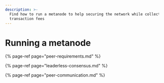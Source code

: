 ```yaml
---
description: >-
  Find how to run a metanode to help securing the network while collecting
  transaction fees
---
```


# Running a metanode

{% page-ref page="peer-requirements.md" %}

{% page-ref page="leaderless-consensus.md" %}

{% page-ref page="peer-communication.md" %}



